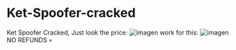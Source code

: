 # Ket-Spoofer-cracked
Ket Spoofer Cracked, Just look the price:
![imagen](https://user-images.githubusercontent.com/95001569/218325154-5b7b59f3-a747-42bb-b94e-a60b63ce07ce.png)
work for this:
![imagen](https://user-images.githubusercontent.com/95001569/218325224-21171cf6-26ef-4e01-838a-1b5794aa31f2.png)
NO REFUNDS 💀
